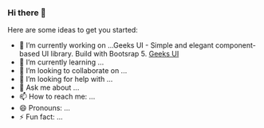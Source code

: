 ### Hi there 👋

Here are some ideas to get you started:

- 🔭 I’m currently working on ...Geeks UI - Simple and elegant component-based UI library. Build with Bootsrap 5. [Geeks UI](https://bit.ly/geeksui)
- 🌱 I’m currently learning ...
- 👯 I’m looking to collaborate on ...
- 🤔 I’m looking for help with ...
- 💬 Ask me about ...
- 📫 How to reach me: ...
- 😄 Pronouns: ...
- ⚡ Fun fact: ...

